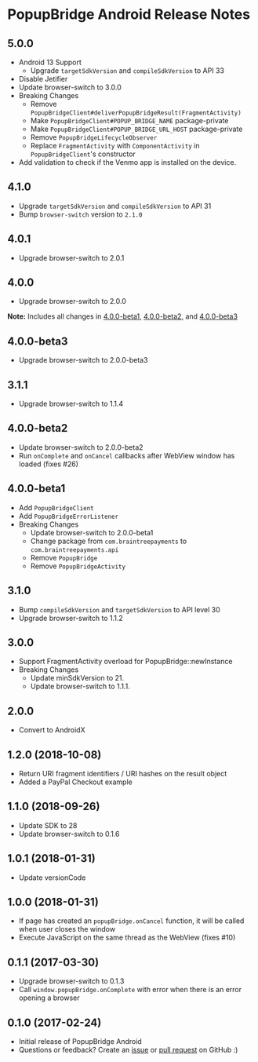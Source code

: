 # PopupBridge Android Release Notes

## 5.0.0

* Android 13 Support
  * Upgrade `targetSdkVersion` and `compileSdkVersion` to API 33
* Disable Jetifier
* Update browser-switch to 3.0.0
* Breaking Changes
  * Remove `PopupBridgeClient#deliverPopupBridgeResult(FragmentActivity)`
  * Make `PopupBridgeClient#POPUP_BRIDGE_NAME` package-private
  * Make `PopupBridgeClient#POPUP_BRIDGE_URL_HOST` package-private
  * Remove `PopupBridgeLifecycleObserver`
  * Replace `FragmentActivity` with `ComponentActivity` in `PopupBridgeClient`'s constructor
* Add validation to check if the Venmo app is installed on the device.

## 4.1.0

* Upgrade `targetSdkVersion` and `compileSdkVersion` to API 31
* Bump `browser-switch` version to `2.1.0`

## 4.0.1

* Upgrade browser-switch to 2.0.1

## 4.0.0

* Upgrade browser-switch to 2.0.0

**Note:** Includes all changes in [4.0.0-beta1](#400-beta1), [4.0.0-beta2](#400-beta2), and [4.0.0-beta3](#400-beta3)

## 4.0.0-beta3

* Upgrade browser-switch to 2.0.0-beta3

## 3.1.1

* Upgrade browser-switch to 1.1.4

## 4.0.0-beta2

* Update browser-switch to 2.0.0-beta2
* Run `onComplete` and `onCancel` callbacks after WebView window has loaded (fixes #26)

## 4.0.0-beta1

* Add `PopupBridgeClient`
* Add `PopupBridgeErrorListener`
* Breaking Changes
  * Update browser-switch to 2.0.0-beta1
  * Change package from `com.braintreepayments` to `com.braintreepayments.api`
  * Remove `PopupBridge`
  * Remove `PopupBridgeActivity`

## 3.1.0

* Bump `compileSdkVersion` and `targetSdkVersion` to API level 30
* Upgrade browser-switch to 1.1.2

## 3.0.0

* Support FragmentActivity overload for PopupBridge::newInstance
* Breaking Changes
  * Update minSdkVersion to 21.
  * Update browser-switch to 1.1.1.

## 2.0.0

* Convert to AndroidX

## 1.2.0 (2018-10-08)

* Return URI fragment identifiers / URI hashes on the result object
* Added a PayPal Checkout example

## 1.1.0 (2018-09-26)

* Update SDK to 28
* Update browser-switch to 0.1.6

## 1.0.1 (2018-01-31)

* Update versionCode

## 1.0.0 (2018-01-31)

* If page has created an `popupBridge.onCancel` function, it will be called when user closes the window
* Execute JavaScript on the same thread as the WebView (fixes #10)

## 0.1.1 (2017-03-30)

* Upgrade browser-switch to 0.1.3
* Call `window.popupBridge.onComplete` with error when there is an error opening a browser

## 0.1.0 (2017-02-24)

* Initial release of PopupBridge Android
* Questions or feedback? Create an [issue](https://github.com/braintree/popup-bridge-android/issues) or [pull request](https://github.com/braintree/popup-bridge-android/pulls) on GitHub :)

